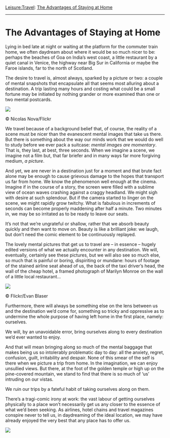 [Leisure:](https://www.theschooloflife.com/thebookoflife/category/leisure/)[Travel](https://www.theschooloflife.com/thebookoflife/category/leisure/travel/): [The Advantages of Staying at Home](https://www.theschooloflife.com/thebookoflife/the-advantages-of-staying-at-home/)

* * *

# The Advantages of Staying at Home

Lying in bed late at night or waiting at the platform for the commuter train home, we often daydream about where it would be so much nicer to be: perhaps the beaches of Goa on India’s west coast, a little restaurant by a quiet canal in Venice, the highway near Big Sur in California or maybe the Faroe islands, far to the north of Scotland.

The desire to travel is, almost always, sparked by a picture or two: a couple of mental snapshots that encapsulate all that seems most alluring about a destination. A trip lasting many hours and costing what could be a small fortune may be initiated by nothing grander or more examined than one or two mental postcards.

 ![](https://www.theschooloflife.com/thebookoflife/wp-content/uploads/2017/06/4383316162_263620c527_b.jpg)

© Nicolas Nova/Flickr

We travel because of a background belief that, of course, the reality of a scene must be nicer than the evanescent mental images that take us there. But there is something about the way our minds work that we would do well to study before we ever pack a suitcase: _mental images are momentary_. That is, they last, at best, three seconds. When we imagine a scene, we imagine not a film but, that far briefer and in many ways far more forgiving medium, _a picture_.

And yet, we are never in a destination just for a moment and that brute fact alone may be enough to cause grievous damage to the hopes that transport us far from home. We know the phenomenon well enough at the cinema. Imagine if in the course of a story, the screen were filled with a sublime view of ocean waves crashing against a craggy headland. We might sigh with desire at such splendour. But if the camera started to linger on the scene, we might rapidly grow twitchy. What is fabulous in increments of seconds can become properly maddening after half a minute. Two minutes in, we may be so irritated as to be ready to leave our seats.

It’s not that we’re ungrateful or shallow, rather that we absorb beauty quickly and then want to move on. Beauty is like a brilliant joke: we laugh, but don’t need the comic element to be continuously replayed.

The lovely mental pictures that get us to travel are – in essence – hugely edited versions of what we actually encounter in any destination. We will, eventually, certainly see these pictures, but we will also see so much else, so much that is painful or boring, dispiriting or mundane: hours of footage of the stained airline seat ahead of us, the back of the taxi driver’s head, the wall of the cheap hotel, a framed photograph of Marilyn Monroe on the wall of a little local restaurant…

 ![](https://www.theschooloflife.com/thebookoflife/wp-content/uploads/2017/06/5652050417_6d80ba37c2_z.jpg)

© Flickr/Evan Blaser

Furthermore, there will always be something else on the lens between us and the destination we’d come for, something so tricky and oppressive as to undermine the whole purpose of having left home in the first place, namely: ourselves.

We will, by an unavoidable error, bring ourselves along to every destination we’d ever wanted to enjoy.

And that will mean bringing along so much of the mental baggage that makes being us so intolerably problematic day to day: all the anxiety, regret, confusion, guilt, irritability and despair. None of this smear of the self is there when we picture a trip from home. In the imagination, we can enjoy unsullied views. But there, at the foot of the golden temple or high up on the pine-covered mountain, we stand to find that there is so much of ‘us’ intruding on our vistas.

We ruin our trips by a fateful habit of taking ourselves along on them.

There’s a tragi-comic irony at work: the vast labour of getting ourselves physically to a place won’t necessarily get us any closer to the essence of what we’d been seeking. As airlines, hotel chains and travel magazines conspire never to tell us, in daydreaming of the ideal location, we may have already enjoyed the very best that any place has to offer us.

[![](https://img.youtube.com/vi/DWa13rkEUkk/0.jpg)](https://www.youtube.com/embed/DWa13rkEUkk?ecver=2 '')
